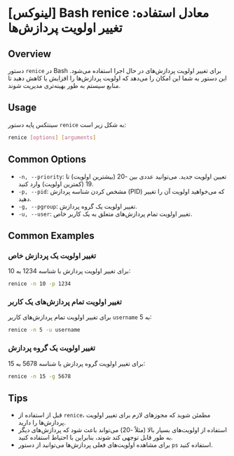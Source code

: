 # [لینوکس] Bash renice معادل استفاده: تغییر اولویت پردازش‌ها

## Overview
دستور `renice` در Bash برای تغییر اولویت پردازش‌های در حال اجرا استفاده می‌شود. این دستور به شما این امکان را می‌دهد که اولویت پردازش‌ها را افزایش یا کاهش دهید تا منابع سیستم به طور بهینه‌تری مدیریت شوند.

## Usage
سینتکس پایه دستور `renice` به شکل زیر است:

```bash
renice [options] [arguments]
```

## Common Options
- `-n, --priority`: تعیین اولویت جدید. می‌توانید عددی بین -20 (بیشترین اولویت) تا 19 (کمترین اولویت) وارد کنید.
- `-p, --pid`: مشخص کردن شناسه پردازش (PID) که می‌خواهید اولویت آن را تغییر دهید.
- `-g, --pgroup`: تغییر اولویت یک گروه پردازش.
- `-u, --user`: تغییر اولویت تمام پردازش‌های متعلق به یک کاربر خاص.

## Common Examples
### تغییر اولویت یک پردازش خاص
برای تغییر اولویت پردازش با شناسه 1234 به 10:

```bash
renice -n 10 -p 1234
```

### تغییر اولویت تمام پردازش‌های یک کاربر
برای تغییر اولویت تمام پردازش‌های کاربر `username` به 5:

```bash
renice -n 5 -u username
```

### تغییر اولویت یک گروه پردازش
برای تغییر اولویت گروه پردازش با شناسه 5678 به 15:

```bash
renice -n 15 -g 5678
```

## Tips
- قبل از استفاده از `renice`، مطمئن شوید که مجوزهای لازم برای تغییر اولویت پردازش‌ها را دارید.
- استفاده از اولویت‌های بسیار بالا (مثلاً -20) می‌تواند باعث شود که پردازش‌های دیگر به طور قابل توجهی کند شوند، بنابراین با احتیاط استفاده کنید.
- برای مشاهده اولویت‌های فعلی پردازش‌ها می‌توانید از دستور `ps` استفاده کنید.